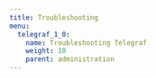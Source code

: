 ```yaml
---
title: Troubleshooting
menu:
  telegraf_1_0:
    name: Troubleshooting Telegraf
    weight: 10
    parent: administration
---
```

